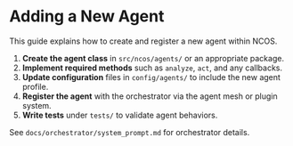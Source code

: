 # Adding a New Agent

This guide explains how to create and register a new agent within NCOS.

1. **Create the agent class** in `src/ncos/agents/` or an appropriate package.
2. **Implement required methods** such as `analyze`, `act`, and any callbacks.
3. **Update configuration** files in `config/agents/` to include the new agent profile.
4. **Register the agent** with the orchestrator via the agent mesh or plugin system.
5. **Write tests** under `tests/` to validate agent behaviors.

See `docs/orchestrator/system_prompt.md` for orchestrator details.
